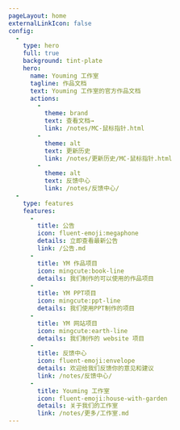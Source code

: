 ```yaml
---
pageLayout: home
externalLinkIcon: false
config:
  -
    type: hero
    full: true
    background: tint-plate
    hero:
      name: Youming 工作室
      tagline: 作品文档
      text: Youming 工作室的官方作品文档
      actions:
        -
          theme: brand
          text: 查看文档→
          link: /notes/MC-鼠标指针.html
        -
          theme: alt
          text: 更新历史
          link: /notes/更新历史/MC-鼠标指针.html
        -
          theme: alt
          text: 反馈中心
          link: /notes/反馈中心/
  -
    type: features
    features:
      -
        title: 公告
        icon: fluent-emoji:megaphone
        details: 立即查看最新公告
        link: /公告.md
      -
        title: YM 作品项目
        icon: mingcute:book-line
        details: 我们制作的可以使用的作品项目
      -
        title: YM PPT项目
        icon: mingcute:ppt-line
        details: 我们使用PPT制作的项目
      -
        title: YM 网站项目
        icon: mingcute:earth-line
        details: 我们制作的 website 项目
      -
        title: 反馈中心
        icon: fluent-emoji:envelope
        details: 欢迎给我们反馈你的意见和建议
        link: /notes/反馈中心/
      -
        title: Youming 工作室
        icon: fluent-emoji:house-with-garden
        details: 关于我们的工作室
        link: /notes/更多/工作室.md
---
```

